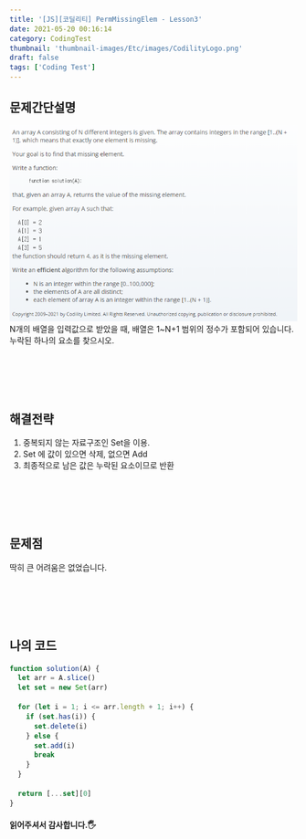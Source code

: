 ```yaml
---
title: '[JS][코딜리티] PermMissingElem - Lesson3'
date: 2021-05-20 00:16:14
category: CodingTest
thumbnail: 'thumbnail-images/Etc/images/CodilityLogo.png'
draft: false
tags: ['Coding Test']
---
```


## 문제간단설명

![](./images/PermMissingElem.png)
N개의 배열을 입력값으로 받았을 때, 배열은 1~N+1 범위의 정수가 포함되어 있습니다.
누락된 하나의 요소를 찾으시오.

<br>
<br>
<br>
<br>

## 해결전략

1. 중복되지 않는 자료구조인 Set을 이용.
2. Set 에 값이 있으면 삭제, 없으면 Add
3. 최종적으로 남은 값은 누락된 요소이므로 반환

<br>
<br>
<br>
<br>

## 문제점

딱히 큰 어려움은 없었습니다.

<br>
<br>
<br>
<br>

## 나의 코드

```javascript
function solution(A) {
  let arr = A.slice()
  let set = new Set(arr)

  for (let i = 1; i <= arr.length + 1; i++) {
    if (set.has(i)) {
      set.delete(i)
    } else {
      set.add(i)
      break
    }
  }

  return [...set][0]
}
```

#### 읽어주셔서 감사합니다.🖐
